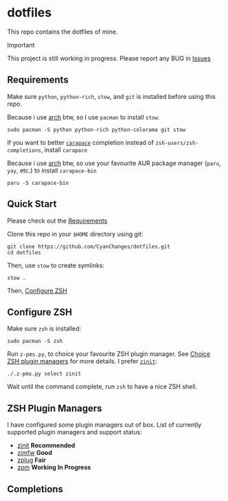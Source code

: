 
# dotfiles

This repo contains the dotfiles of mine.

> [!IMPORTANT]  
> This project is still working in progress.
> Please report any BUG in [Issues](https://github.com/CyanChanges/dotfiles/issues)

## Requirements

Make sure `python`, `python-rich`, `stow`, and `git` is installed
before using this repo.

Because i use [arch](https://archlinux.org) btw,
so I use `pacman` to install `stow`.

```shell
sudo pacman -S python python-rich python-colorama git stow
```

If you want to better [`carapace`](https://carapace.sh/) completion
instead of `zsh-users/zsh-completions`, install `carapace`

Because i use [arch](https://archlinux.org) btw,
so use your favourite AUR package manager (`paru`, `yay`, etc.)
to install `carapace-bin`

```shell
paru -S carapace-bin
```


## Quick Start

Please check out the [Requirements](#basic-requirements)  

Clone this repo in your `$HOME` directory using git:

```shell
git clone https://github.com/CyanChanges/dotfiles.git
cd dotfiles
```

Then, use `stow` to create symlinks:

```shell
stow .
```

Then, [Configure ZSH](#configure-zsh)

## Configure ZSH

Make sure `zsh` is installed:

```shell
sudo pacman -S zsh 
```

Run `z-pms.py`, to choice your favourite ZSH plugin manager.
See [Choice ZSH plugin managers](#zsh-plugin-managers) for more details.
I prefer [`zinit`](https://github.com/zdharma-continuum/zinit):

```shell
./.z-pms.py select zinit
```

Wait until the command complete,
run `zsh` to have a nice ZSH shell.

## ZSH Plugin Managers

I have configured some plugin managers out of box.
List of currently supported plugin managers and support status:

- [zinit](https://github.com/zdharma-continuum/zinit) **Recommended**
- [zimfw](https://github.com/zimfw/zimfw) **Good**
- [zplug](https://github.com/zplug/zplug) **Fair**
- [zpm](https://github.com/zpm-zsh/zpm) **Working In Progress**

## Completions


